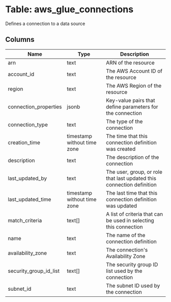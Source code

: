 
# Table: aws_glue_connections
Defines a connection to a data source
## Columns
| Name        | Type           | Description  |
| ------------- | ------------- | -----  |
|arn|text|ARN of the resource|
|account_id|text|The AWS Account ID of the resource|
|region|text|The AWS Region of the resource|
|connection_properties|jsonb|Key-value pairs that define parameters for the connection|
|connection_type|text|The type of the connection|
|creation_time|timestamp without time zone|The time that this connection definition was created|
|description|text|The description of the connection|
|last_updated_by|text|The user, group, or role that last updated this connection definition|
|last_updated_time|timestamp without time zone|The last time that this connection definition was updated|
|match_criteria|text[]|A list of criteria that can be used in selecting this connection|
|name|text|The name of the connection definition|
|availability_zone|text|The connection's Availability Zone|
|security_group_id_list|text[]|The security group ID list used by the connection|
|subnet_id|text|The subnet ID used by the connection|
